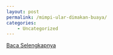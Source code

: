 ```yaml
---
layout: post
permalink: /mimpi-ular-dimakan-buaya/
categories:
    - Uncategorized
---
```


[Baca Selengkapnya](/10)